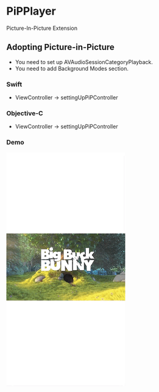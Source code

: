 # PiPPlayer
Picture-In-Picture Extension

## Adopting Picture-in-Picture
- You need to set up AVAudioSessionCategoryPlayback.
- You need to add Background Modes section.

### Swift
- ViewController -> settingUpPiPController

### Objective-C
- ViewController -> settingUpPiPController

### Demo
![텍스트목록](./sample/sample.gif)
